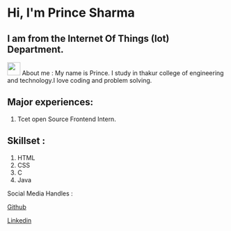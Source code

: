# Hi, I'm **Prince Sharma**

## I am from the **Internet Of Things** (Iot) Department.

<img src="https://th.bing.com/th/id/OIP.cLoIrC-RMgWoTSSUWnUN1QHaIR?pid=ImgDet&rs=1" width="30">
</u> About me :</u> My name is Prince. I study in thakur college of engineering and technology.I love coding and problem solving.

## Major experiences:
  1. Tcet open Source Frontend Intern.

## Skillset :
 1. HTML
 2. CSS
 3. C 
 4. Java

Social Media Handles :

[Github](https://github.com/Prince-1917)

[Linkedin](www.linkedin.com/in/prince-sharma-1a1419253)
